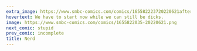 ```yaml
---
extra_image: https://www.smbc-comics.com/comics/165582223720220621after.png
hovertext: We have to start now while we can still be dicks.
image: https://www.smbc-comics.com/comics/1655822035-20220621.png
next_comic: stupid
prev_comic: incomplete
title: Nerd
---
```


